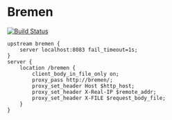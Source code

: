 # Bremen

[![Build Status](https://semaphoreci.com/api/v1/irvis/bremen/branches/master/badge.svg)](https://semaphoreci.com/irvis/bremen)

```
upstream bremen {
    server localhost:8083 fail_timeout=1s;
}
server {
    location /bremen {
        client_body_in_file_only on;
        proxy_pass http://bremen/;
        proxy_set_header Host $http_host;
        proxy_set_header X-Real-IP $remote_addr;
        proxy_set_header X-FILE $request_body_file;
    }
}
```
